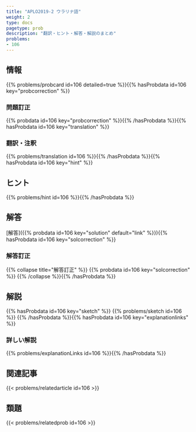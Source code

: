 ```yaml
---
title: "APLO2019-2 ウラリナ語"
weight: 2
type: docs
pagetype: prob
description: "翻訳・ヒント・解答・解説のまとめ"
problems: 
- 106
---
```


## 情報

{{% problems/probcard id=106 detailed=true %}}{{% hasProbdata id=106 key="probcorrection" %}}

### 問題訂正

{{% probdata id=106 key="probcorrection" %}}{{% /hasProbdata %}}{{% hasProbdata id=106 key="translation" %}}

### 翻訳・注釈

{{% problems/translation id=106 %}}{{% /hasProbdata %}}{{% hasProbdata id=106 key="hint" %}}

## ヒント

{{% problems/hint id=106 %}}{{% /hasProbdata %}}

## 解答

[解答]({{% probdata id=106 key="solution" default="link" %}}){{% hasProbdata id=106 key="solcorrection" %}}

### 解答訂正

{{% collapse title="解答訂正" %}}
{{% probdata id=106 key="solcorrection" %}}
{{% /collapse %}}{{% /hasProbdata %}}

## 解説

{{% hasProbdata id=106 key="sketch" %}}
{{% problems/sketch id=106 %}}
{{% /hasProbdata %}}{{% hasProbdata id=106 key="explanationlinks" %}}

### 詳しい解説

{{% problems/explanationLinks id=106 %}}{{% /hasProbdata %}}

## 関連記事

{{< problems/relatedarticle id=106 >}}

## 類題

{{< problems/relatedprob id=106 >}}
